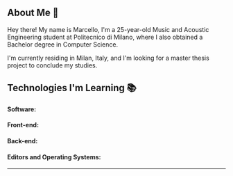 ## About Me :wave:

Hey there! My name is Marcello, I'm a 25-year-old Music and Acoustic Engineering student at Politecnico di Milano, where I also obtained a Bachelor degree in Computer Science.

I'm currently residing in Milan, Italy, and I'm looking for a master thesis project to conclude my studies.

## Technologies I'm Learning :books:

#### Software:

#### Front-end:

#### Back-end:

#### Editors and Operating Systems:

<hr>

